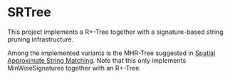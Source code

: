 # SRTree
This project implements a R+-Tree together with a signature-based string pruning infrastructure.

Among the implemented variants is the MHR-Tree suggested in [Spatial Approximate String Matching](https://www.cs.utah.edu/~lifeifei/papers/sas.pdf).
Note that this only implements MinWiseSignatures together with an R+-Tree.
